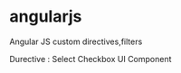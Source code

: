 angularjs
=========

Angular JS custom directives,filters

Durective :  Select Checkbox UI Component


